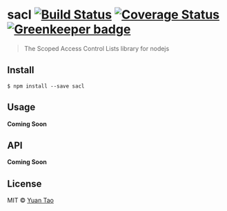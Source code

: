 # sacl [![Build Status](https://travis-ci.org/taoyuan/sacl.svg?branch=master)](https://travis-ci.org/taoyuan/sacl) [![Coverage Status](https://coveralls.io/repos/github/taoyuan/sacl/badge.svg?branch=master)](https://coveralls.io/github/taoyuan/sacl?branch=master) [![Greenkeeper badge](https://badges.greenkeeper.io/taoyuan/sacl.svg)](https://greenkeeper.io/)

> The Scoped Access Control Lists library for nodejs


## Install

```
$ npm install --save sacl
```


## Usage

__Coming Soon__

## API

__Coming Soon__


## License

MIT © [Yuan Tao](https://github.com/taoyuan)
